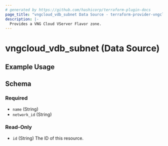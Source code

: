 ```yaml
---
# generated by https://github.com/hashicorp/terraform-plugin-docs
page_title: "vngcloud_vdb_subnet Data Source - terraform-provider-vngcloud"
description: |-
  Provides a VNG Cloud VServer Flavor zone.
---
```


# vngcloud_vdb_subnet (Data Source)



## Example Usage

<!-- schema generated by tfplugindocs -->
## Schema

### Required

- `name` (String)
- `network_id` (String)

### Read-Only

- `id` (String) The ID of this resource.




